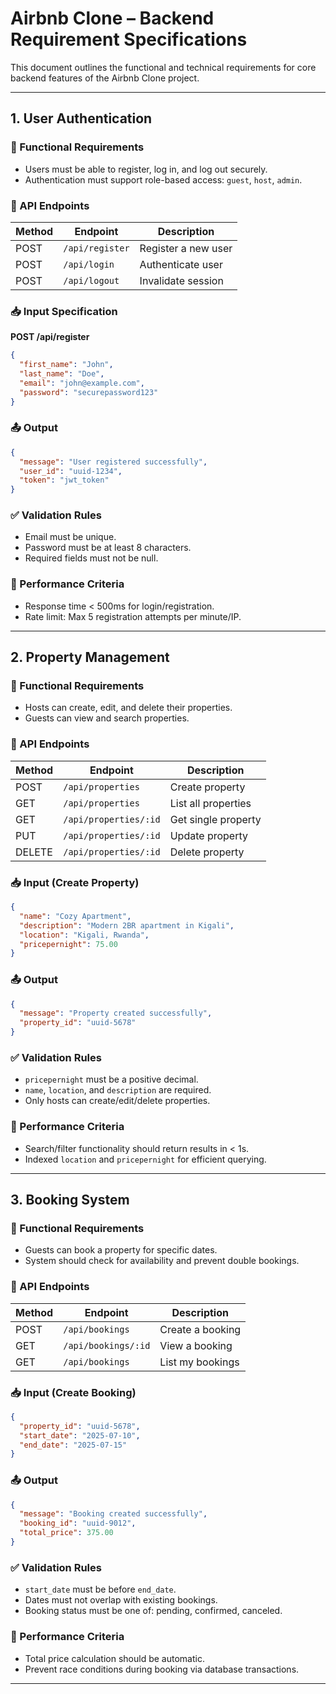 
# Airbnb Clone – Backend Requirement Specifications

This document outlines the functional and technical requirements for core backend features of the Airbnb Clone project.

---

## 1. User Authentication

### 🧩 Functional Requirements
- Users must be able to register, log in, and log out securely.
- Authentication must support role-based access: `guest`, `host`, `admin`.

### 🔌 API Endpoints
| Method | Endpoint           | Description         |
|--------|--------------------|---------------------|
| POST   | `/api/register`    | Register a new user |
| POST   | `/api/login`       | Authenticate user   |
| POST   | `/api/logout`      | Invalidate session  |

### 📥 Input Specification
**POST /api/register**
```json
{
  "first_name": "John",
  "last_name": "Doe",
  "email": "john@example.com",
  "password": "securepassword123"
}
```

### 📤 Output
```json
{
  "message": "User registered successfully",
  "user_id": "uuid-1234",
  "token": "jwt_token"
}
```

### ✅ Validation Rules
- Email must be unique.
- Password must be at least 8 characters.
- Required fields must not be null.

### 🚀 Performance Criteria
- Response time < 500ms for login/registration.
- Rate limit: Max 5 registration attempts per minute/IP.

---

## 2. Property Management

### 🧩 Functional Requirements
- Hosts can create, edit, and delete their properties.
- Guests can view and search properties.

### 🔌 API Endpoints
| Method | Endpoint             | Description              |
|--------|----------------------|--------------------------|
| POST   | `/api/properties`    | Create property          |
| GET    | `/api/properties`    | List all properties      |
| GET    | `/api/properties/:id`| Get single property      |
| PUT    | `/api/properties/:id`| Update property          |
| DELETE | `/api/properties/:id`| Delete property          |

### 📥 Input (Create Property)
```json
{
  "name": "Cozy Apartment",
  "description": "Modern 2BR apartment in Kigali",
  "location": "Kigali, Rwanda",
  "pricepernight": 75.00
}
```

### 📤 Output
```json
{
  "message": "Property created successfully",
  "property_id": "uuid-5678"
}
```

### ✅ Validation Rules
- `pricepernight` must be a positive decimal.
- `name`, `location`, and `description` are required.
- Only hosts can create/edit/delete properties.

### 🚀 Performance Criteria
- Search/filter functionality should return results in < 1s.
- Indexed `location` and `pricepernight` for efficient querying.

---

## 3. Booking System

### 🧩 Functional Requirements
- Guests can book a property for specific dates.
- System should check for availability and prevent double bookings.

### 🔌 API Endpoints
| Method | Endpoint            | Description       |
|--------|---------------------|-------------------|
| POST   | `/api/bookings`     | Create a booking  |
| GET    | `/api/bookings/:id` | View a booking    |
| GET    | `/api/bookings`     | List my bookings  |

### 📥 Input (Create Booking)
```json
{
  "property_id": "uuid-5678",
  "start_date": "2025-07-10",
  "end_date": "2025-07-15"
}
```

### 📤 Output
```json
{
  "message": "Booking created successfully",
  "booking_id": "uuid-9012",
  "total_price": 375.00
}
```

### ✅ Validation Rules
- `start_date` must be before `end_date`.
- Dates must not overlap with existing bookings.
- Booking status must be one of: pending, confirmed, canceled.

### 🚀 Performance Criteria
- Total price calculation should be automatic.
- Prevent race conditions during booking via database transactions.

---
